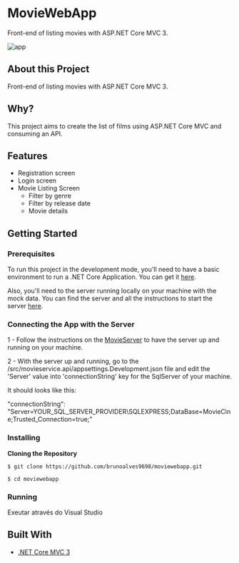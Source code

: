 # MovieWebApp

Front-end of listing movies with ASP.NET Core MVC 3.

![app](https://github.com/brunoalves9698/moviewebapp/blob/master/moviecine.png)

## About this Project

Front-end of listing movies with ASP.NET Core MVC 3.

## Why?

This project aims to create the list of films using ASP.NET Core MVC and consuming an API.

## Features

- Registration screen
- Login screen
- Movie Listing Screen
  - Filter by genre
  - Filter by release date
  - Movie details
  
## Getting Started

### Prerequisites

To run this project in the development mode, you'll need to have a basic environment to run a .NET Core Application. You can get it [here](https://dotnet.microsoft.com/download).

Also, you'll need to the server running locally on your machine with the mock data. You can find the server and all the instructions to start the server [here](https://github.com/brunoalves9698/MovieServer).

### Connecting the App with the Server

1 - Follow the instructions on the [MovieServer](https://github.com/brunoalves9698/MovieServer) to have the server up and running on your machine.

2 - With the server up and running, go to the /src/movieservice.api/appsettings.Development.json file and edit the 'Server' value into 'connectionString' key for the SqlServer of your machine.

It should looks like this:

"connectionString": "Server=YOUR_SQL_SERVER_PROVIDER\\SQLEXPRESS;DataBase=MovieCine;Trusted_Connection=true;"

### Installing

**Cloning the Repository**

```
$ git clone https://github.com/brunoalves9698/moviewebapp.git

$ cd moviewebapp
```

### Running

Exeutar através do Visual Studio

## Built With

- [.NET Core MVC 3](https://docs.microsoft.com/pt-br/dotnet/core/)
